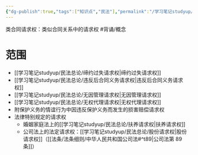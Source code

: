 ```yaml
---
{"dg-publish":true,"tags":["知识点","民法"],"permalink":"/学习笔记studyup/民法总论/类合同请求权/","dgPassFrontmatter":true,"created":"2024-11-13T21:39:33.379+08:00","updated":"2024-11-13T21:39:38.604+08:00"}
---
```


类合同请求权：类似合同关系中的请求权 #背诵/概念 
# 范围
- [[学习笔记studyup/民法总论/缔约过失请求权\|缔约过失请求权]]
- [[学习笔记studyup/民法总论/违反后合同义务请求权\|违反后合同义务请求权]]
- [[学习笔记studyup/民法总论/无因管理请求权\|无因管理请求权]]
- [[学习笔记studyup/民法总论/无权代理请求权\|无权代理请求权]]
- 附保护义务的情谊行为中因违反保护义务而发生的损害赔偿请求权
- 法律特别规定的请求权
	- 婚姻家庭法上的[[学习笔记studyup/民法总论/扶养请求权\|扶养请求权]]
	- 公司法上的法定请求权：[[学习笔记studyup/民法总论/股份请求权\|股份请求权]]（[[法条/法条细则/中华人民共和国公司法#^t89\|公司法第 89 条]]）